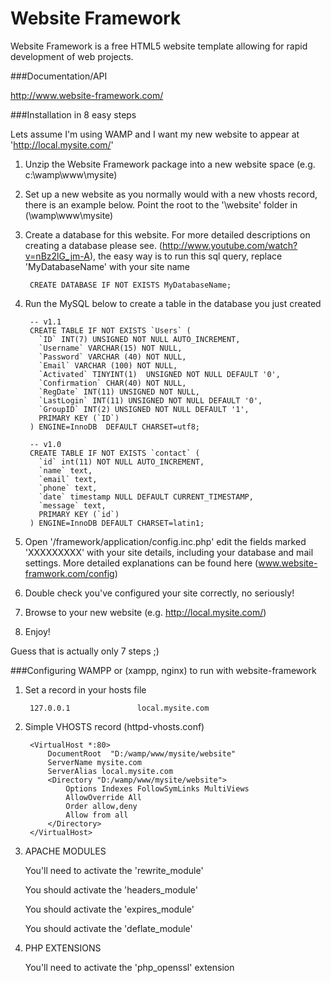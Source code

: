 Website Framework
===================

Website Framework is a free HTML5 website template allowing for rapid development of web projects.



###Documentation/API

http://www.website-framework.com/




###Installation in 8 easy steps

Lets assume I'm using WAMP and I want my new website to appear at 'http://local.mysite.com/'


1. Unzip the Website Framework package into a new website space (e.g. c:\wamp\www\mysite)

2. Set up a new website as you normally would with a new vhosts record, there is an example below. Point the root to the '\website\' folder in (\wamp\www\mysite)

3. Create a database for this website. For more detailed descriptions on creating a database please see. (http://www.youtube.com/watch?v=nBz2lG_jm-A), the easy way is to run this sql query, replace 'MyDatabaseName' with your site name

		CREATE DATABASE IF NOT EXISTS MyDatabaseName;


4. Run the MySQL below to create a table in the database you just created 


		-- v1.1
		CREATE TABLE IF NOT EXISTS `Users` (
		  `ID` INT(7) UNSIGNED NOT NULL AUTO_INCREMENT,
		  `Username` VARCHAR(15) NOT NULL,
		  `Password` VARCHAR (40) NOT NULL,
		  `Email` VARCHAR (100) NOT NULL,
		  `Activated` TINYINT(1)  UNSIGNED NOT NULL DEFAULT '0',
		  `Confirmation` CHAR(40) NOT NULL,
		  `RegDate` INT(11) UNSIGNED NOT NULL,
		  `LastLogin` INT(11) UNSIGNED NOT NULL DEFAULT '0',
		  `GroupID` INT(2) UNSIGNED NOT NULL DEFAULT '1',
		  PRIMARY KEY (`ID`)
		) ENGINE=InnoDB  DEFAULT CHARSET=utf8;

		-- v1.0
		CREATE TABLE IF NOT EXISTS `contact` (
		  `id` int(11) NOT NULL AUTO_INCREMENT,
		  `name` text,
		  `email` text,
		  `phone` text,
		  `date` timestamp NULL DEFAULT CURRENT_TIMESTAMP,
		  `message` text,
		  PRIMARY KEY (`id`)		
		) ENGINE=InnoDB DEFAULT CHARSET=latin1;


5. Open '/framework/application/config.inc.php' edit the fields marked 'XXXXXXXXX' with your site details, including your database and mail settings. More detailed explanations can be found here (www.website-framwork.com/config) 

6. Double check you've configured your site correctly, no seriously!  

7. Browse to your new website (e.g. http://local.mysite.com/)

8. Enjoy!


Guess that is actually only 7 steps ;)





###Configuring WAMPP or (xampp, nginx) to run with website-framework 


1. Set a record in your hosts file

		127.0.0.1 				local.mysite.com


2. Simple VHOSTS record (httpd-vhosts.conf)

		<VirtualHost *:80>
			DocumentRoot  "D:/wamp/www/mysite/website"
			ServerName mysite.com
			ServerAlias local.mysite.com
			<Directory "D:/wamp/www/mysite/website">
				Options Indexes FollowSymLinks MultiViews
				AllowOverride All
				Order allow,deny
				Allow from all
			</Directory>
		</VirtualHost>


3. APACHE MODULES
	
	You'll need to activate the 'rewrite_module'


	You should activate the 'headers_module'

	You should activate the 'expires_module'

	You should activate the 'deflate_module'



4. PHP EXTENSIONS

	You'll need to activate the 'php_openssl' extension




